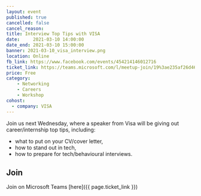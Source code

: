 ```yaml
---
layout: event
published: true
cancelled: false
cancel_reason:
title: Interview Top Tips with VISA
date:     2021-03-10 14:00:00
date_end: 2021-03-10 15:00:00
banner: 2021-03-10_visa_interview.png
location: Online
fb_link: https://www.facebook.com/events/454214146012716
ticket_link: https://teams.microsoft.com/l/meetup-join/19%3ae235af26d46143b39a0d96ba8868edc0%40thread.tacv2/1614961682927?context=%7b%22Tid%22%3a%22b2e47f30-cd7d-4a4e-a5da-b18cf1a4151b%22%2c%22Oid%22%3a%22386d2b1b-fa54-4263-a8cd-26e47d940388%22%7d
price: Free
category:
    - Networking
    - Careers
    - Workshop
cohost:
  - company: VISA
---
```


Join us next Wednesday, where a speaker from Visa will be giving out career/internship top tips, including:

* what to put on your CV/cover letter,
* how to stand out in tech,
* how to prepare for tech/behavioural interviews.

## Join
Join on Microsoft Teams [here]({{ page.ticket_link }})
